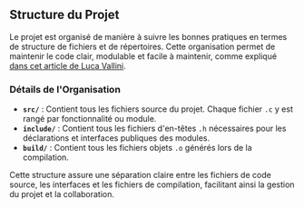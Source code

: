 ## Structure du Projet

Le projet est organisé de manière à suivre les bonnes pratiques en termes de structure de fichiers et de répertoires. Cette organisation permet de maintenir le code clair, modulable et facile à maintenir, comme expliqué [dans cet article de Luca Vallini](https://www.lucavall.in/blog/how-to-structure-c-projects-my-experience-best-practices).

### Détails de l'Organisation

- **`src/`** : Contient tous les fichiers source du projet. Chaque fichier `.c` y est rangé par fonctionnalité ou module.
- **`include/`** : Contient tous les fichiers d'en-têtes `.h` nécessaires pour les déclarations et interfaces publiques des modules.
- **`build/`** : Contient tous les fichiers objets `.o` générés lors de la compilation.

Cette structure assure une séparation claire entre les fichiers de code source, les interfaces et les fichiers de compilation, facilitant ainsi la gestion du projet et la collaboration.
